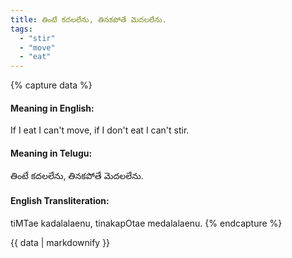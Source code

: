 ```yaml
---
title: తింటే కదలలేను, తినకపోతే మెదలలేను.
tags:
  - "stir"
  - "move"
  - "eat"
---
```


{% capture data %}
#### Meaning in English:
If I eat I can't move, if I don't eat I can't stir.

#### Meaning in Telugu:
తింటే కదలలేను, తినకపోతే మెదలలేను.

#### English Transliteration:
tiMTae kadalalaenu, tinakapOtae medalalaenu.
{% endcapture %}

<div class="notice">{{ data | markdownify }}</div>

